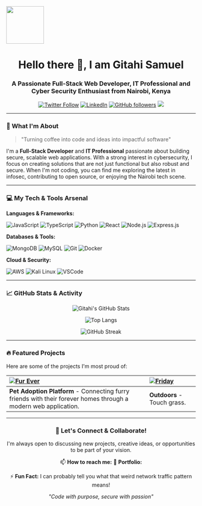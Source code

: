 <!-- Header with Title and Badges -->
<img src="https://media.giphy.com/media/26n6WywJyh39n1pBu/giphy.gif" width="100" align="center">
<div align="center">

# Hello there 👋, I am Gitahi Samuel
### A Passionate Full-Stack Web Developer, IT Professional and Cyber Security Enthusiast from Nairobi, Kenya

[![Twitter Follow](https://img.shields.io/badge/Twitter-1DA1F2?style=for-the-badge&logo=twitter&logoColor=white)](https://x.com/GitahiMurimi)
[![LinkedIn](https://img.shields.io/badge/LinkedIn-0077B5?style=for-the-badge&logo=linkedin&logoColor=white)](https://linkedin.com/in/yourprofile)
[![GitHub followers](https://img.shields.io/github/followers/gitahisamuel?logo=github&style=for-the-badge)](https://github.com/gitahisamuel)
![](https://visitor-badge.glitch.me/badge?page_id=gitahisamuel.gitahisamuel)

</div>

---

<!-- Introduction -->
### 🚀 What I'm About

> "Turning coffee into code and ideas into impactful software"

I'm a **Full-Stack Developer** and **IT Professional** passionate about building secure, scalable web applications. With a strong interest in cybersecurity, I focus on creating solutions that are not just functional but also robust and secure. When I'm not coding, you can find me exploring the latest in infosec, contributing to open source, or enjoying the Nairobi tech scene.

---

<!-- Tech Stack Section -->
### 💻 My Tech & Tools Arsenal

**Languages & Frameworks:**

![JavaScript](https://img.shields.io/badge/JavaScript-F7DF1E?style=for-the-badge&logo=javascript&logoColor=black)
![TypeScript](https://img.shields.io/badge/TypeScript-007ACC?style=for-the-badge&logo=typescript&logoColor=white)
![Python](https://img.shields.io/badge/Python-3776AB?style=for-the-badge&logo=python&logoColor=white)
![React](https://img.shields.io/badge/React-20232A?style=for-the-badge&logo=react&logoColor=61DAFB)
![Node.js](https://img.shields.io/badge/Node.js-339933?style=for-the-badge&logo=nodedotjs&logoColor=white)
![Express.js](https://img.shields.io/badge/Express.js-000000?style=for-the-badge&logo=express&logoColor=white)

**Databases & Tools:**

![MongoDB](https://img.shields.io/badge/MongoDB-47A248?style=for-the-badge&logo=mongodb&logoColor=white)
![MySQL](https://img.shields.io/badge/MySQL-4479A1?style=for-the-badge&logo=mysql&logoColor=white)
![Git](https://img.shields.io/badge/Git-F05032?style=for-the-badge&logo=git&logoColor=white)
![Docker](https://img.shields.io/badge/Docker-2496ED?style=for-the-badge&logo=docker&logoColor=white)

**Cloud & Security:**

![AWS](https://img.shields.io/badge/Amazon_AWS-232F3E?style=for-the-badge&logo=amazon-aws&logoColor=white)
![Kali Linux](https://img.shields.io/badge/Kali_Linux-557C94?style=for-the-badge&logo=kali-linux&logoColor=white)
![VSCode](https://img.shields.io/badge/VSCode-0078D4?style=for-the-badge&logo=visual-studio-code&logoColor=white)

---

<!-- GitHub Stats Section -->
### 📈 GitHub Stats & Activity

<div align="center">

![Gitahi's GitHub Stats](https://github-readme-stats.vercel.app/api?username=gitahisamuel&show_icons=true&theme=radical&hide_border=true)

![Top Langs](https://github-readme-stats.vercel.app/api/top-langs/?username=gitahisamuel&layout=compact&theme=radical&hide_border=true)

![GitHub Streak](https://github-readme-streak-stats.herokuapp.com/?user=gitahisamuel&theme=radical&hide_border=true)

</div>

---

<!-- Pinned Projects Section -->
### 🔥 Featured Projects

Here are some of the projects I'm most proud of:

| [![Fur Ever](https://github-readme-stats.vercel.app/api/pin/?username=gitahisamuel&repo=Fur_Ever&theme=radical)](https://github.com/gitahisamuel/Fur_Ever) | [![Friday](https://github-readme-stats.vercel.app/api/pin/?username=gitahisamuel&repo=Friday&theme=radical)](https://github.com/gitahisamuel/Friday) |
| :--- | :--- |
| **Pet Adoption Platform** - Connecting furry friends with their forever homes through a modern web application. | **Outdoors** - Touch grass. |

---

<!-- Footer / Fun Section -->
<div align="center">

### 💬 Let's Connect & Collaborate!

I'm always open to discussing new projects, creative ideas, or opportunities to be part of your vision.

📫 **How to reach me:** 
📱 **Portfolio:**

⚡ **Fun Fact:** I can probably tell you what that weird network traffic pattern means! 

*"Code with purpose, secure with passion"*

</div>
